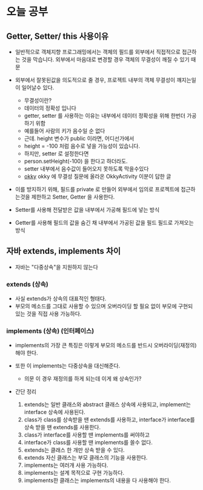 # 오늘 공부
## Getter, Setter/ this 사용이유
  * 일반적으로 객체지향 프로그래밍에서는 객체의 필드를 외부에서 직접적으로 접근하는 것을 막습니다. 외부에서 마음대로 변경할 경우 객체의 무결성이 깨질 수 있기 때문
  * 외부에서 잘못된값을 의도적으로 줄 경우, 프로젝트 내부의 객체 무결성이 꺠지는일이 일어날수 있다.
      * 무결성이란?
      * 데이터의 정확성 입니다
      * getter, setter 를 사용하는 이유는 내부에서 데이터 정확성을 위해 한번더 가공하기 위함
      * 예를들어 사람의 키가 음수일 순 없다
      * 근데. height 변수가 public 이라면, 어디선가에서
      * height = -100 처럼 음수로 넣을 가능성이 있습니다.
      * 하지만, setter 로 설정한다면
      * person.setHeight(-100) 을 한다고 하더라도.
      * setter 내부에서 음수값이 들어오지 못하도록 막을수있다
      * [okky](https://okky.kr/questions/716403) okky 에 무결성 질문에 올라온 OkkyActivity 이분이 답한 글

  * 이를 방지하기 위해, 필드를 private 로 만들어 외부에서 임의로 프로젝트에 접근하는것을 제한하고 Setter, Getter 을 사용한다.
  * Setter를 사용해 전달받은 값을 내부에서 가공해 필드에 넣는 방식
  * Getter를 사용해 필드의 값을 숨긴 채 내부에서 가공된 값을 필드 필드로 가져오는 방식

## 자바 extends, implements 차이
  * 자바는 "다중상속"을 지원하지 않는다

### extends (상속)
  * 사실 extends가 상속의 대표적인 형태다.
  * 부모의 메소드를 그대로 사용할 수 있으며 오버라이딩 할 필요 없이 부모에 구현되있는 것을 직접 사용 가능하다.

### implements (상속) (인터페이스)
  * implements의 가장 큰 특징은 이렇게 부모의 메소드를 반드시 오버라이딩(재정의)해야 한다.
  * 또한 이 implements는 다중상속을 대신해준다.
    * 의문 이 경우 재정의를 하게 되는데 이게 왜 상속인가?

  * 간단 정리
    1. extends는 일반 클래스와 abstract 클래스 상속에 사용되고, implement는 interface 상속에 사용된다.
    2. class가 class를 상속받을 땐 extends를 사용하고, interface가 interface를 상속 받을 땐 extends를 사용한다.
    3. class가 interface를 사용할 땐 implements를 써야하고
    4. interface가 class를 사용할 땐 implements를 쓸수 없다.
    5. extends는 클래스 한 개만 상속 받을 수 있다.
    6. extends 자신 클래스는 부모 클래스의 기능을 사용한다.
    7. implements는 여러개 사용 가능하다.
    8. implements는 설계 목적으로 구현 가능하다.
    9. implements한 클래스는 implements의 내용을 다 사용해야 한다.
